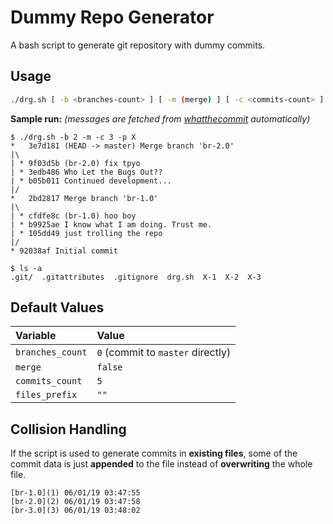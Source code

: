 # Dummy Repo Generator

A bash script to generate git repository with dummy commits.

## Usage

```bash
./drg.sh [ -b <branches-count> ] [ -m (merge) ] [ -c <commits-count> ] [ -p <files-prefix> ]
```

**Sample run:** _(messages are fetched from [whatthecommit](http://whatthecommit.com) automatically)_

```console
$ ./drg.sh -b 2 -m -c 3 -p X
*   3e7d181 (HEAD -> master) Merge branch 'br-2.0'
|\
| * 9f03d5b (br-2.0) fix tpyo
| * 3edb486 Who Let the Bugs Out??
| * b05b011 Continued development...
|/
*   2bd2817 Merge branch 'br-1.0'
|\
| * cfdfe8c (br-1.0) hoo boy
| * b9925ae I know what I am doing. Trust me.
| * 105dd49 just trolling the repo
|/
* 92038af Initial commit

$ ls -a
.git/  .gitattributes  .gitignore  drg.sh  X-1  X-2  X-3
```

## Default Values

| Variable         | Value                              |
|:-----------------|:-----------------------------------|
| `branches_count` | `0` (commit to `master` directly)  |
| `merge`          | `false`                            |
| `commits_count`  | `5`                                |
| `files_prefix`   | `""`                               |

## Collision Handling

If the script is used to generate commits in **existing files**, some of the commit data is just **appended** to the file instead of **overwriting** the whole file.

```text
[br-1.0](1) 06/01/19 03:47:55
[br-2.0](2) 06/01/19 03:47:58
[br-3.0](3) 06/01/19 03:48:02
```